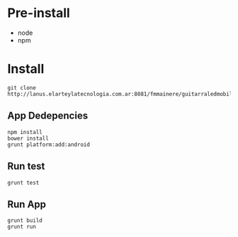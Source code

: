 
# Pre-install
* node
* npm

# Install

```
git clone http://lanus.elarteylatecnologia.com.ar:8081/fmmainere/guitarraledmobile.git
```

## App Dedepencies

```
npm install
bower install
grunt platform:add:android
```

## Run test
```
grunt test
```

## Run App
```
grunt build
grunt run
```
